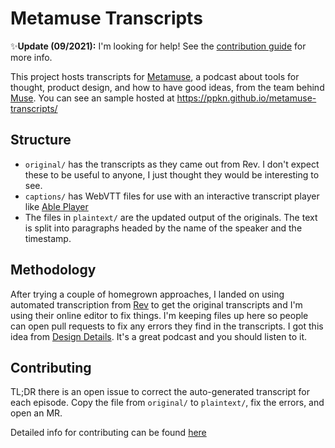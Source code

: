 # Metamuse Transcripts

:sparkles:**Update (09/2021):** I'm looking for help! See the [contribution guide](CONTRIBUTING.md) for more info.

This project hosts transcripts for [Metamuse](https://museapp.com/podcast/), a podcast about tools for thought, product design, and how to have good ideas, from the team behind [Muse](https://museapp.com/). You can see an sample hosted at https://ppkn.github.io/metamuse-transcripts/

## Structure
- `original/` has the transcripts as they came out from Rev. I don't expect these to be useful to anyone, I just thought they would be interesting to see.
- `captions/` has WebVTT files for use with an interactive transcript player like [Able Player](https://ableplayer.github.io/ableplayer/)
- The files in `plaintext/` are the updated output of the originals. The text is split into paragraphs headed by the name of the speaker and the timestamp.

## Methodology
After trying a couple of homegrown approaches, I landed on using automated transcription from [Rev](https://rev.com/) to get the original transcripts and I'm using their online editor to fix things. I'm keeping files up here so people can open pull requests to fix any errors they find in the transcripts. I got this idea from [Design Details](https://github.com/designdetails/designdetails). It's a great podcast and you should listen to it.

## Contributing
TL;DR there is an open issue to correct the auto-generated transcript for each episode. Copy the file from `original/` to `plaintext/`, fix the errors, and open an MR.

Detailed info for contributing can be found [here](CONTRIBUTING.md)

